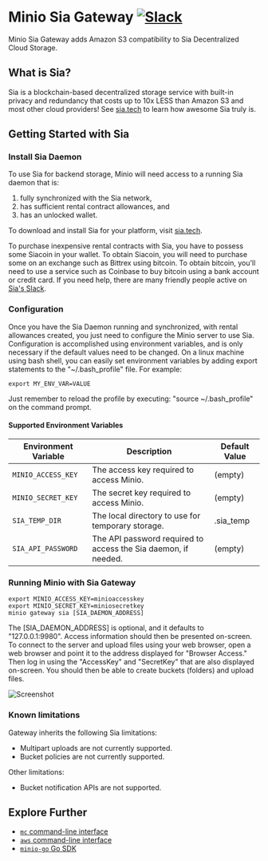 # Minio Sia Gateway [![Slack](https://slack.minio.io/slack?type=svg)](https://slack.minio.io)
Minio Sia Gateway adds Amazon S3 compatibility to Sia Decentralized Cloud Storage.

## What is Sia?
Sia is a blockchain-based decentralized storage service with built-in privacy and redundancy that costs up to 10x LESS than Amazon S3 and most other cloud providers! See [sia.tech](https://sia.tech) to learn how awesome Sia truly is.

## Getting Started with Sia

### Install Sia Daemon
To use Sia for backend storage, Minio will need access to a running Sia daemon that is:
1. fully synchronized with the Sia network,
2. has sufficient rental contract allowances, and
3. has an unlocked wallet.

To download and install Sia for your platform, visit [sia.tech](http://sia.tech).

To purchase inexpensive rental contracts with Sia, you have to possess some Siacoin in your wallet. To obtain Siacoin, you will need to purchase some on an exchange such as Bittrex using bitcoin. To obtain bitcoin, you'll need to use a service such as Coinbase to buy bitcoin using a bank account or credit card. If you need help, there are many friendly people active on [Sia's Slack](http://slackin.sia.tech).

### Configuration
Once you have the Sia Daemon running and synchronized, with rental allowances created, you just need to configure the Minio server to use Sia. Configuration is accomplished using environment variables, and is only necessary if the default values need to be changed. On a linux machine using bash shell, you can easily set environment variables by adding export statements to the "~/.bash_profile" file. For example:
```
export MY_ENV_VAR=VALUE
```
Just remember to reload the profile by executing: "source ~/.bash_profile" on the command prompt.

#### Supported Environment Variables
Environment Variable | Description | Default Value
--- | --- | ---
`MINIO_ACCESS_KEY` | The access key required to access Minio. | (empty)
`MINIO_SECRET_KEY` | The secret key required to access Minio. | (empty)
`SIA_TEMP_DIR` | The local directory to use for temporary storage. | .sia_temp
`SIA_API_PASSWORD` | The API password required to access the Sia daemon, if needed. | (empty)

### Running Minio with Sia Gateway
```
export MINIO_ACCESS_KEY=minioaccesskey
export MINIO_SECRET_KEY=miniosecretkey
minio gateway sia [SIA_DAEMON_ADDRESS]
```
The [SIA_DAEMON_ADDRESS] is optional, and it defaults to "127.0.0.1:9980".
Access information should then be presented on-screen. To connect to the server and upload files using your web browser, open a web browser and point it to the address displayed for "Browser Access." Then log in using the "AccessKey" and "SecretKey" that are also displayed on-screen. You should then be able to create buckets (folders) and upload files.

![Screenshot](https://github.com/piensa/bert/blob/master/docs/screenshots/minio-browser-gateway.png?raw=true)

### Known limitations

Gateway inherits the following Sia limitations:

- Multipart uploads are not currently supported.
- Bucket policies are not currently supported.

Other limitations:

- Bucket notification APIs are not supported.

## Explore Further
- [`mc` command-line interface](https://docs.minio.io/docs/minio-client-quickstart-guide)
- [`aws` command-line interface](https://docs.minio.io/docs/aws-cli-with-minio)
- [`minio-go` Go SDK](https://docs.minio.io/docs/golang-client-quickstart-guide)


